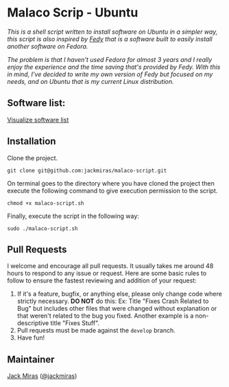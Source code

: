 # Malaco Scrip - Ubuntu

*This is a shell script written to install software on Ubuntu in a simpler 
way, this script is also inspired by [Fedy](http://folkswithhats.org/) that is a software built to easily install another software on Fedora.*

*The problem is that I haven't used Fedora for almost 3 years and I really enjoy the experience and the time saving that's provided by Fedy. With this in mind, I've decided to write my own version of Fedy but focused on my needs, and on Ubuntu that is my current Linux distribution.*


## Software list:

[Visualize software list](https://github.com/jackmiras/malaco-script/blob/master/APPLICATIONS.md)


## Installation

Clone the project.

    git clone git@github.com:jackmiras/malaco-script.git


On terminal goes to the directory where you have cloned the project then 
execute the following command to give execution permission to the script.

    chmod +x malaco-script.sh


Finally, execute the script in the following way:

    sudo ./malaco-script.sh


## Pull Requests                                                              

I welcome and encourage all pull requests. It usually takes me around 48 hours to respond to any issue or request. Here are some basic rules to follow to 
ensure the fastest reviewing and addition of your request:

1. If it's a feature, bugfix, or anything else, please only change code where strictly necessary. **DO NOT** do this: Ex: Title "Fixes Crash Related to Bug" 
but includes other files that were changed without explanation or that weren't related to the bug you fixed. Another example is a non-descriptive title "Fixes Stuff".
2. Pull requests must be made against the ```develop``` branch.                   
3. Have fun!                                                                                                                            

## Maintainer

[Jack Miras](https://github.com/jackmiras) ([@jackmiras](https://www.twitter.com/@jackmiras))
